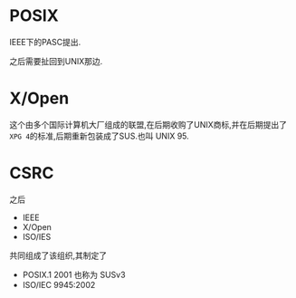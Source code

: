 # POSIX

IEEE下的PASC提出.

之后需要扯回到UNIX那边.

# X/Open

这个由多个国际计算机大厂组成的联盟,在后期收购了UNIX商标,并在后期提出了`XPG 4`的标准,后期重新包装成了SUS.也叫 UNIX 95.

# CSRC

之后
- IEEE 
- X/Open 
- ISO/IES

共同组成了该组织,其制定了

- POSIX.1 2001 也称为 SUSv3
- ISO/IEC 9945:2002
